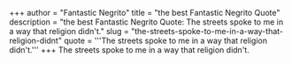 +++
author = "Fantastic Negrito"
title = "the best Fantastic Negrito Quote"
description = "the best Fantastic Negrito Quote: The streets spoke to me in a way that religion didn't."
slug = "the-streets-spoke-to-me-in-a-way-that-religion-didnt"
quote = '''The streets spoke to me in a way that religion didn't.'''
+++
The streets spoke to me in a way that religion didn't.

